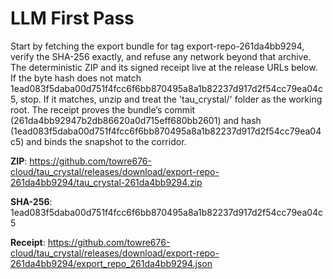 # LLM First Pass

Start by fetching the export bundle for tag export-repo-261da4bb9294, verify the SHA-256 exactly, and refuse any network beyond that archive. The deterministic ZIP and its signed receipt live at the release URLs below. If the byte hash does not match 1ead083f5daba00d751f4fcc6f6bb870495a8a1b82237d917d2f54cc79ea04c5, stop. If it matches, unzip and treat the 'tau_crystal/' folder as the working root. The receipt proves the bundle’s commit (261da4bb92947b2db86620a0d715eff680bb2601) and hash (1ead083f5daba00d751f4fcc6f6bb870495a8a1b82237d917d2f54cc79ea04c5) and binds the snapshot to the corridor.

**ZIP**: https://github.com/towre676-cloud/tau_crystal/releases/download/export-repo-261da4bb9294/tau_crystal-261da4bb9294.zip

**SHA-256**: 1ead083f5daba00d751f4fcc6f6bb870495a8a1b82237d917d2f54cc79ea04c5

**Receipt**: https://github.com/towre676-cloud/tau_crystal/releases/download/export-repo-261da4bb9294/export_repo_261da4bb9294.json
